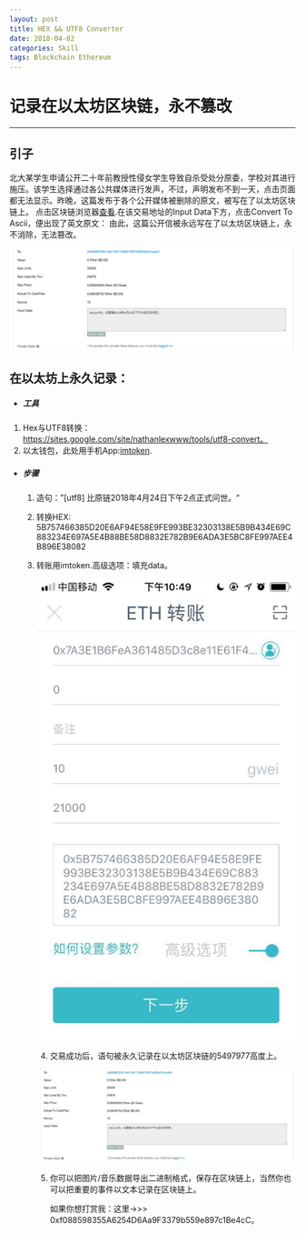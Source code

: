 ```yaml
---
layout: post
title: HEX && UTF8 Converter 
date: 2018-04-02
categories: Skill
tags: Blockchain Ethereum
---
```

# 记录在以太坊区块链，永不篡改 

***

## 引子



​        北大某学生申请公开二十年前教授性侵女学生导致自杀受处分原委，学校对其进行施压。该学生选择通过各公共媒体进行发声，不过，声明发布不到一天，点击页面都无法显示。昨晚，这篇发布于各个公开媒体被删除的原文，被写在了以太坊区块链上。 点击区块链浏览器[查看](https://etherscan.io/tx/0x2d6a7b0f6adeff38423d4c62cd8b6ccb708ddad85da5d3d06756ad4d8a04a6a2 ).在该交易地址的Input Data下方，点击Convert To Ascii，便出现了英文原文： 由此，这篇公开信被永远写在了以太坊区块链上，永不消除，无法篡改。

![image](https://github.com/mjf1986/mjf1986.github.io/blob/master/img/image-201804242300066.png?raw=true)

## 在以太坊上永久记录：

* ##### 工具

1.  Hex与UTF8转换：https://sites.google.com/site/nathanlexwww/tools/utf8-convert。
2.  以太钱包，此处用手机App:[imtoken](https://github.com/bitcoin).

* ##### 步骤

  1. 造句：”[utf8] 比原链2018年4月24日下午2点正式问世。“

  2. 转换HEX: 5B757466385D20E6AF94E58E9FE993BE32303138E5B9B434E69C883234E697A5E4B88BE58D8832E782B9E6ADA3E5BC8FE997AEE4B896E38082

  3. 转账用imtoken.高级选项：填充data。

     ![image](https://github.com/mjf1986/mjf1986.github.io/blob/master/img/image-201804242254562.png?raw=true)

     4.  交易成功后，语句被永久记录在以太坊区块链的5497977高度上。

        ![image](https://github.com/mjf1986/mjf1986.github.io/blob/master/img/image-201804242300066.png?raw=true)

     5. 你可以把图片/音乐数据导出二进制格式，保存在区块链上，当然你也可以把重要的事件以文本记录在区块链上。

        如果你想打赏我：这里->>>    0xf088598355A6254D6Aa9F3379b559e897c1Be4cC。






##### 